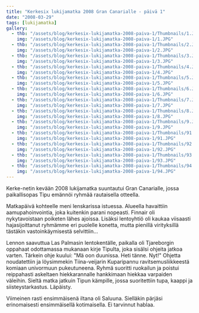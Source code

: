 ```yaml
---
title: "Kerkesix lukijamatka 2008 Gran Canarialle - päivä 1"
date: "2008-03-29"
tags: [lukijamatka]
gallery:
  - thb: "/assets/blog/kerkesix-lukijamatka-2008-paiva-1/Thumbnails/1.JPG"
    img: "/assets/blog/kerkesix-lukijamatka-2008-paiva-1/1.JPG"
  - thb: "/assets/blog/kerkesix-lukijamatka-2008-paiva-1/Thumbnails/2.JPG"
    img: "/assets/blog/kerkesix-lukijamatka-2008-paiva-1/2.JPG"
  - thb: "/assets/blog/kerkesix-lukijamatka-2008-paiva-1/Thumbnails/3.JPG"
    img: "/assets/blog/kerkesix-lukijamatka-2008-paiva-1/3.JPG"
  - thb: "/assets/blog/kerkesix-lukijamatka-2008-paiva-1/Thumbnails/4.JPG"
    img: "/assets/blog/kerkesix-lukijamatka-2008-paiva-1/4.JPG"
  - thb: "/assets/blog/kerkesix-lukijamatka-2008-paiva-1/Thumbnails/5.JPG"
    img: "/assets/blog/kerkesix-lukijamatka-2008-paiva-1/5.JPG"
  - thb: "/assets/blog/kerkesix-lukijamatka-2008-paiva-1/Thumbnails/6.JPG"
    img: "/assets/blog/kerkesix-lukijamatka-2008-paiva-1/6.JPG"
  - thb: "/assets/blog/kerkesix-lukijamatka-2008-paiva-1/Thumbnails/7.JPG"
    img: "/assets/blog/kerkesix-lukijamatka-2008-paiva-1/7.JPG"
  - thb: "/assets/blog/kerkesix-lukijamatka-2008-paiva-1/Thumbnails/8.JPG"
    img: "/assets/blog/kerkesix-lukijamatka-2008-paiva-1/8.JPG"
  - thb: "/assets/blog/kerkesix-lukijamatka-2008-paiva-1/Thumbnails/9.JPG"
    img: "/assets/blog/kerkesix-lukijamatka-2008-paiva-1/9.JPG"
  - thb: "/assets/blog/kerkesix-lukijamatka-2008-paiva-1/Thumbnails/91.JPG"
    img: "/assets/blog/kerkesix-lukijamatka-2008-paiva-1/91.JPG"
  - thb: "/assets/blog/kerkesix-lukijamatka-2008-paiva-1/Thumbnails/92.JPG"
    img: "/assets/blog/kerkesix-lukijamatka-2008-paiva-1/92.JPG"
  - thb: "/assets/blog/kerkesix-lukijamatka-2008-paiva-1/Thumbnails/93.JPG"
    img: "/assets/blog/kerkesix-lukijamatka-2008-paiva-1/93.JPG"
  - thb: "/assets/blog/kerkesix-lukijamatka-2008-paiva-1/Thumbnails/94.JPG"
    img: "/assets/blog/kerkesix-lukijamatka-2008-paiva-1/94.JPG"
---
```


Kerke-netin kevään 2008 lukijamatka suuntautui Gran Canarialle, jossa
paikallisopas Tipu emännöi ryhmää rautaisella otteella.

Matkapäivä kohteelle meni lenskarissa istuessa. Alueella havaittiin
aamupahoinvointia, joka kuitenkin parani nopeasti. Finnair oli
nykytavoistaan poiketen lähes ajoissa. Lisäksi lentoyhtiö oli kaukaa
viisaasti hajasijoittanut ryhmämme eri puolelle konetta, mutta pienillä
virityksillä tästäkin vastoinkäymisestä selvittiin...

Lennon saavuttua Las Palmasin lentokentälle, paikalla oli Tjareborgin
oppahaat odottamassa mukanaan kirje Tipulta, joka sisälsi ohjeita jatkoa
varten. Tärkein ohje kuului: "Mä oon duunissa. Heti tänne. Nyt!" Ohjetta
noudatettiin ja löysimmekin Tiina-veijarin Kuparipannu
ravitsemusliikkeestä komiaan univormuun pukeutuneena. Ryhmä suoritti
ruokailun ja poistui reippahasti askeltaen hiekkarannalle hankkimaan
hiekkaa varpaiden väleihin. Sieltä matka jatkuin Tipun kämpille, jossa
suoritettiin tupa, kaappi ja siisteystarkastus. Läpäisty.

Viimeinen rasti ensimmäisenä iltana oli Saluuna. Sielläkin pärjäsi
erinomaisesti ensimmäisellä kotimaisella. Ei tarvinnut hablaa.
